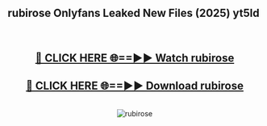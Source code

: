 <h2>rubirose Onlyfans Leaked New Files (2025) yt5ld</h2>
<br>
<div align="center">
<h2><a href="https://mediafiles.top/rubirose&ref=git" rel="nofollow">🔴 CLICK HERE 🌐==►► Watch rubirose</a></h2>
<h2><a href="https://mediafiles.top/rubirose&ref=git" rel="nofollow">🔴 CLICK HERE 🌐==►► Download rubirose</a></h2>
<br>
<a href="https://mediafiles.top/rubirose&ref=git" rel="nofollow" data-target="animated-image.originalLink"><img src="https://i.ibb.co.com/xMMVF88/686577567.gif" alt="rubirose" style="max-width: 100%; display: inline-block;" data-target="animated-image.originalImage"></a>
</div>
<br>
<br>